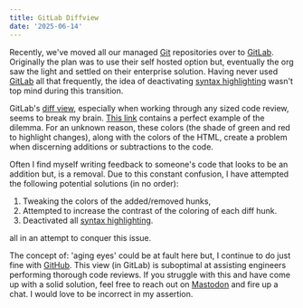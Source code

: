 ```yaml
---
title: GitLab Diffview
date: '2025-06-14'
---
```


Recently, we've moved all our managed [Git][git] repositories over to [GitLab][glb].
Originally the plan was to use their self hosted option but,
eventually the org saw the light and settled on their enterprise solution.
Having never used [GitLab][glb] all that frequently,
the idea of deactivating [syntax highlighting][syn] wasn't top mind during this transition.

GitLab's [diff view][dfv],
especially when working through any sized code review,
seems to break my brain.
[This link][dif] contains a perfect example of the dilemma.
For an unknown reason,
these colors (the shade of green and red to highlight changes),
along with the colors of the HTML,
create a problem when discerning additions or subtractions to the code.

Often I find myself writing feedback to someone's code that looks to be an addition but,
is a removal.
Due to this constant confusion,
I have attempted the following potential solutions (in no order):

1. Tweaking the colors of the added/removed hunks,
1. Attempted to increase the contrast of the coloring of each diff hunk.
1. Deactivated all [syntax highlighting][syn].

all in an attempt to conquer this issue.

The concept of: 'aging eyes' could be at fault here but,
I continue to do just fine with [GitHub][ghb].
This view (in GitLab) is suboptimal at assisting engineers performing thorough code reviews.
If you struggle with this and have come up with a solid solution,
feel free to reach out on [Mastodon][mst] and fire up a chat.
I would love to be incorrect in my assertion.


[git]: https://git-scm.com/
[glb]: https://about.gitlab.com/
[syn]: https://en.wikipedia.org/wiki/Syntax_highlighting
[dif]: https://about.gitlab.com/images/12_2/diff-expansion.png
[ghb]: https://github.com/
[mst]: https://ruby.social/@braidn
[dfv]: https://diffcheck.io/


